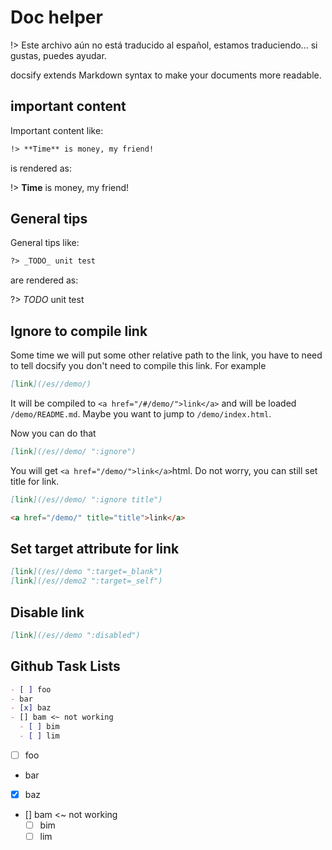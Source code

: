 # Doc helper

!> Este archivo aún no está traducido al español, estamos traduciendo... si gustas, puedes ayudar.

docsify extends Markdown syntax to make your documents more readable.

## important content

Important content like:

```markdown
!> **Time** is money, my friend!
```

is rendered as:

!> **Time** is money, my friend!

## General tips

General tips like:

```markdown
?> _TODO_ unit test
```

are rendered as:

?> _TODO_ unit test

## Ignore to compile link

Some time we will put some other relative path to the link, you have to need to tell docsify you don't need to compile this link. For example

```md
[link](/es//demo/)
```

It will be compiled to `<a href="/#/demo/">link</a>` and will be loaded `/demo/README.md`. Maybe you want to jump to `/demo/index.html`.

Now you can do that

```md
[link](/es//demo/ ":ignore")
```

You will get `<a href="/demo/">link</a>`html. Do not worry, you can still set title for link.

```md
[link](/es//demo/ ":ignore title")

<a href="/demo/" title="title">link</a>
```

## Set target attribute for link

```md
[link](/es//demo ":target=_blank")
[link](/es//demo2 ":target=_self")
```

## Disable link

```md
[link](/es//demo ":disabled")
```

## Github Task Lists

```md
- [ ] foo
- bar
- [x] baz
- [] bam <~ not working
  - [ ] bim
  - [ ] lim
```

- [ ] foo
- bar
- [x] baz
- [] bam <~ not working
  - [ ] bim
  - [ ] lim
